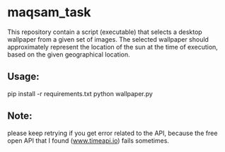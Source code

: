 # maqsam_task
This repository contain a script (executable) that selects a desktop wallpaper from a given set of images.
The selected wallpaper should approximately represent the location of the sun at the time of execution, based on the given geographical location.

## Usage:
pip install -r requirements.txt
python wallpaper.py <latitude> <longitude>

## Note:
please keep retrying if you get error related to the API, because the free open API that I found (www.timeapi.io) fails sometimes.
